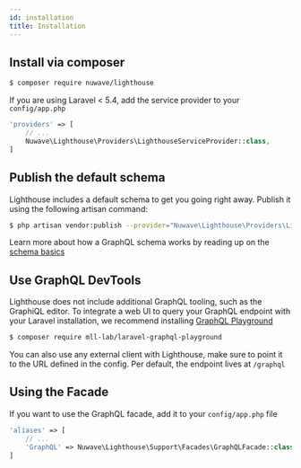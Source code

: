 ```yaml
---
id: installation
title: Installation
---
```


## Install via composer

```bash
$ composer require nuwave/lighthouse
```

If you are using Laravel < 5.4, add the service provider to your `config/app.php`

```php
'providers' => [
    // ...
    Nuwave\Lighthouse\Providers\LighthouseServiceProvider::class,
]
```

## Publish the default schema

Lighthouse includes a default schema to get you going right away. Publish
it using the following artisan command:

```bash
$ php artisan vendor:publish --provider="Nuwave\Lighthouse\Providers\LighthouseServiceProvider"
```

Learn more about how a GraphQL schema works by reading up on the [schema basics](schema)

## Use GraphQL DevTools

Lighthouse does not include additional GraphQL tooling, such as the GraphiQL editor.
To integrate a web UI to query your GraphQL endpoint with your Laravel installation, we recommend
installing [GraphQL Playground](https://github.com/mll-lab/laravel-graphql-playground)

```bash
$ composer require mll-lab/laravel-graphql-playground
```

You can also use any external client with Lighthouse, make sure to point it to the URL defined in
the config. Per default, the endpoint lives at `/graphql` 

## Using the Facade

If you want to use the GraphQL facade, add it to your `config/app.php` file

```php
'aliases' => [
    // ...
    'GraphQL' => Nuwave\Lighthouse\Support\Facades\GraphQLFacade::class,
]
```
